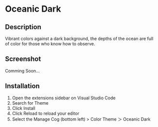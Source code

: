 # Oceanic Dark

## Description
Vibrant colors against a dark background, the depths of the ocean are full of color for those who know how to observe.

## Screenshot

Comming Soon...

## Installation
1. Open the extensions sidebar on Visual Studio Code
2. Search for Theme
3. Click Install
4. Click Reload to reload your editor
5. Select the Manage Cog (bottom left) > Color Theme ＞ Oceanic Dark


